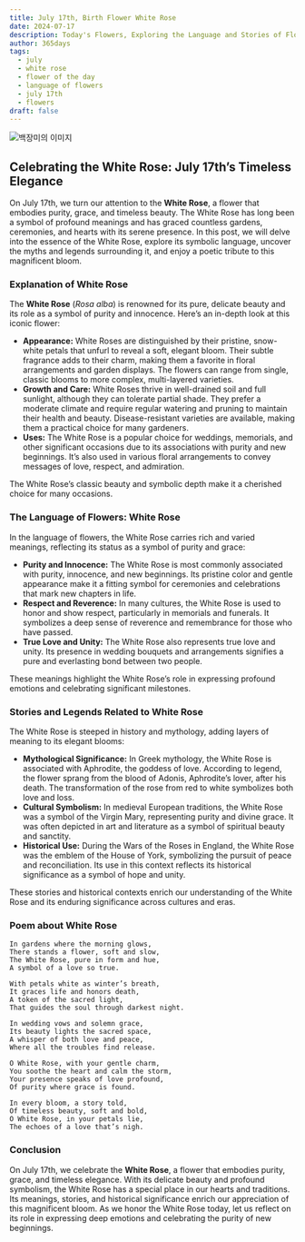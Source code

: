 ```yaml
---
title: July 17th, Birth Flower White Rose
date: 2024-07-17
description: Today's Flowers, Exploring the Language and Stories of Flowers White Rose
author: 365days
tags:
  - july
  - white rose
  - flower of the day
  - language of flowers
  - july 17th
  - flowers
draft: false
---
```


![백장미의 이미지](https://cdn.pixabay.com/photo/2015/10/01/10/19/white-rose-966788_1280.jpg#center)

## Celebrating the White Rose: July 17th’s Timeless Elegance

On July 17th, we turn our attention to the **White Rose**, a flower that embodies purity, grace, and timeless beauty. The White Rose has long been a symbol of profound meanings and has graced countless gardens, ceremonies, and hearts with its serene presence. In this post, we will delve into the essence of the White Rose, explore its symbolic language, uncover the myths and legends surrounding it, and enjoy a poetic tribute to this magnificent bloom.

### Explanation of White Rose

The **White Rose** (*Rosa alba*) is renowned for its pure, delicate beauty and its role as a symbol of purity and innocence. Here’s an in-depth look at this iconic flower:

- **Appearance:** White Roses are distinguished by their pristine, snow-white petals that unfurl to reveal a soft, elegant bloom. Their subtle fragrance adds to their charm, making them a favorite in floral arrangements and garden displays. The flowers can range from single, classic blooms to more complex, multi-layered varieties.
- **Growth and Care:** White Roses thrive in well-drained soil and full sunlight, although they can tolerate partial shade. They prefer a moderate climate and require regular watering and pruning to maintain their health and beauty. Disease-resistant varieties are available, making them a practical choice for many gardeners.
- **Uses:** The White Rose is a popular choice for weddings, memorials, and other significant occasions due to its associations with purity and new beginnings. It’s also used in various floral arrangements to convey messages of love, respect, and admiration.

The White Rose’s classic beauty and symbolic depth make it a cherished choice for many occasions.

### The Language of Flowers: White Rose

In the language of flowers, the White Rose carries rich and varied meanings, reflecting its status as a symbol of purity and grace:

- **Purity and Innocence:** The White Rose is most commonly associated with purity, innocence, and new beginnings. Its pristine color and gentle appearance make it a fitting symbol for ceremonies and celebrations that mark new chapters in life.
- **Respect and Reverence:** In many cultures, the White Rose is used to honor and show respect, particularly in memorials and funerals. It symbolizes a deep sense of reverence and remembrance for those who have passed.
- **True Love and Unity:** The White Rose also represents true love and unity. Its presence in wedding bouquets and arrangements signifies a pure and everlasting bond between two people.

These meanings highlight the White Rose’s role in expressing profound emotions and celebrating significant milestones.

### Stories and Legends Related to White Rose

The White Rose is steeped in history and mythology, adding layers of meaning to its elegant blooms:

- **Mythological Significance:** In Greek mythology, the White Rose is associated with Aphrodite, the goddess of love. According to legend, the flower sprang from the blood of Adonis, Aphrodite’s lover, after his death. The transformation of the rose from red to white symbolizes both love and loss.
- **Cultural Symbolism:** In medieval European traditions, the White Rose was a symbol of the Virgin Mary, representing purity and divine grace. It was often depicted in art and literature as a symbol of spiritual beauty and sanctity.
- **Historical Use:** During the Wars of the Roses in England, the White Rose was the emblem of the House of York, symbolizing the pursuit of peace and reconciliation. Its use in this context reflects its historical significance as a symbol of hope and unity.

These stories and historical contexts enrich our understanding of the White Rose and its enduring significance across cultures and eras.

### Poem about White Rose

	In gardens where the morning glows,
	There stands a flower, soft and slow,
	The White Rose, pure in form and hue,
	A symbol of a love so true.
	
	With petals white as winter’s breath,
	It graces life and honors death,
	A token of the sacred light,
	That guides the soul through darkest night.
	
	In wedding vows and solemn grace,
	Its beauty lights the sacred space,
	A whisper of both love and peace,
	Where all the troubles find release.
	
	O White Rose, with your gentle charm,
	You soothe the heart and calm the storm,
	Your presence speaks of love profound,
	Of purity where grace is found.
	
	In every bloom, a story told,
	Of timeless beauty, soft and bold,
	O White Rose, in your petals lie,
	The echoes of a love that’s nigh.

### Conclusion

On July 17th, we celebrate the **White Rose**, a flower that embodies purity, grace, and timeless elegance. With its delicate beauty and profound symbolism, the White Rose has a special place in our hearts and traditions. Its meanings, stories, and historical significance enrich our appreciation of this magnificent bloom. As we honor the White Rose today, let us reflect on its role in expressing deep emotions and celebrating the purity of new beginnings.